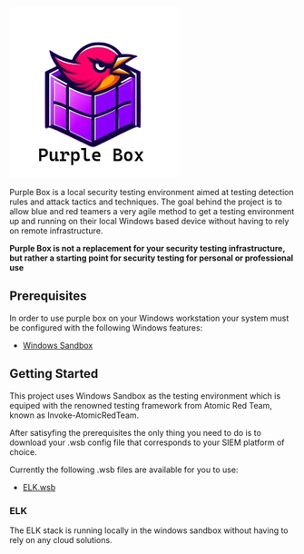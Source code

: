 ![Purplebox](purplebox.png)

Purple Box is a local security testing environment aimed at testing detection rules and attack tactics and techniques. The goal behind the project is to allow blue and red teamers a very agile method to get a testing environment up and running on their local Windows based device without having to rely on remote infrastructure.

**Purple Box is not a replacement for your security testing infrastructure, but rather a starting point for security testing for personal or professional use**

## Prerequisites
In order to use purple box on your Windows workstation your system must be configured with the following Windows features:
- [Windows Sandbox](https://learn.microsoft.com/en-us/windows/security/application-security/application-isolation/windows-sandbox/windows-sandbox-overview#installation)

## Getting Started
This project uses Windows Sandbox as the testing environment which is equiped with the renowned testing framework from Atomic Red Team, known as Invoke-AtomicRedTeam.

After satisyfing the prerequisites the only thing you need to do is to download your .wsb config file that corresponds to your SIEM platform of choice.

Currently the following .wsb files are available for you to use:
- [ELK.wsb](https://github.com/d1ll3x/PurpleBox/blob/main/WSB/ELK.wsb)

### ELK
The ELK stack is running locally in the windows sandbox without having to rely on any cloud solutions.